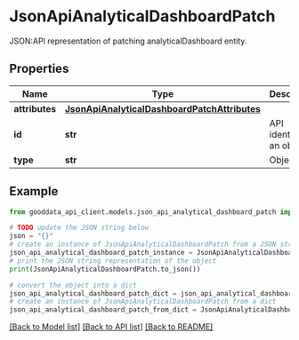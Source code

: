 # JsonApiAnalyticalDashboardPatch

JSON:API representation of patching analyticalDashboard entity.

## Properties

Name | Type | Description | Notes
------------ | ------------- | ------------- | -------------
**attributes** | [**JsonApiAnalyticalDashboardPatchAttributes**](JsonApiAnalyticalDashboardPatchAttributes.md) |  | 
**id** | **str** | API identifier of an object | 
**type** | **str** | Object type | 

## Example

```python
from gooddata_api_client.models.json_api_analytical_dashboard_patch import JsonApiAnalyticalDashboardPatch

# TODO update the JSON string below
json = "{}"
# create an instance of JsonApiAnalyticalDashboardPatch from a JSON string
json_api_analytical_dashboard_patch_instance = JsonApiAnalyticalDashboardPatch.from_json(json)
# print the JSON string representation of the object
print(JsonApiAnalyticalDashboardPatch.to_json())

# convert the object into a dict
json_api_analytical_dashboard_patch_dict = json_api_analytical_dashboard_patch_instance.to_dict()
# create an instance of JsonApiAnalyticalDashboardPatch from a dict
json_api_analytical_dashboard_patch_from_dict = JsonApiAnalyticalDashboardPatch.from_dict(json_api_analytical_dashboard_patch_dict)
```
[[Back to Model list]](../README.md#documentation-for-models) [[Back to API list]](../README.md#documentation-for-api-endpoints) [[Back to README]](../README.md)



